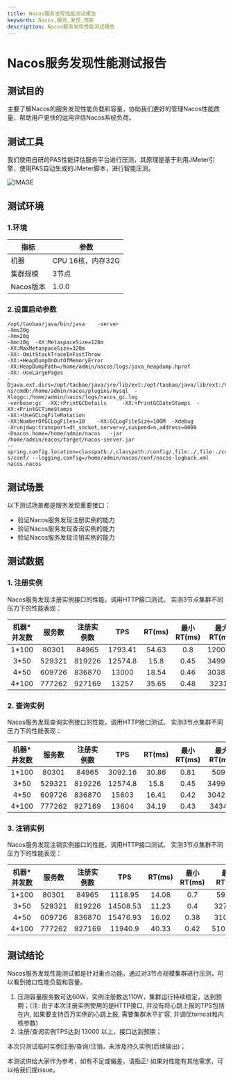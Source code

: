 ```yaml
---
title: Nacos服务发现性能测试报告
keywords: Nacos,服务,发现,性能
description: Nacos服务发现性能测试报告
---
```


# Nacos服务发现性能测试报告

## 测试目的
主要了解Nacos的服务发现性能负载和容量，协助我们更好的管理Nacos性能质量，帮助用户更快的运用评估Nacos系统负荷。

## 测试工具
我们使用自研的PAS性能评估服务平台进行压测，其原理是基于利用JMeter引擎，使用PAS自动生成的JMeter脚本，进行智能压测。

![IMAGE](https://img.alicdn.com/tfs/TB1xCfDDpzqK1RjSZFvXXcB7VXa-692-297.png)

## 测试环境
### 1.环境

指标|参数
---|---
机器|CPU 16核，内存32G
集群规模|3节点
Nacos版本|1.0.0

### 2.设置启动参数
```
/opt/taobao/java/bin/java	 -server
-Xms20g
-Xmx20g
-Xmn10g	 -XX:MetaspaceSize=128m
-XX:MaxMetaspaceSize=320m
-XX:-OmitStackTraceInFastThrow
-XX:+HeapDumpOnOutOfMemoryError
-XX:HeapDumpPath=/home/admin/nacos/logs/java_heapdump.hprof
-XX:-UseLargePages
-Djava.ext.dirs=/opt/taobao/java/jre/lib/ext:/opt/taobao/java/lib/ext:/home/admin/nacos/plugi
ns/cmdb:/home/admin/nacos/plugins/mysql	 -Xloggc:/home/admin/nacos/logs/nacos_gc.log
-verbose:gc	 -XX:+PrintGCDetails	 -XX:+PrintGCDateStamps	 -XX:+PrintGCTimeStamps
-XX:+UseGCLogFileRotation
-XX:NumberOfGCLogFiles=10	 -XX:GCLogFileSize=100M	 -Xdebug
-Xrunjdwp:transport=dt_socket,server=y,suspend=n,address=8000
-Dnacos.home=/home/admin/nacos	 -jar	 /home/admin/nacos/target/nacos-server.jar
--spring.config.location=classpath:/,classpath:/config/,file:./,file:./config/,file:/home/admin/naco
s/conf/	--logging.config=/home/admin/nacos/conf/nacos-logback.xml	nacos.nacos
```

## 测试场景
以下测试场景都是服务发现重要接口：
* 验证Nacos服务发现注册实例的能力
* 验证Nacos服务发现查询实例的能力
* 验证Nacos服务发现注销实例的能力

## 测试数据
### 1. 注册实例
Nacos服务发现注册实例接口的性能，调用HTTP接口测试。
实测3节点集群不同压力下的性能表现：

机器*并发数|服务数|注册实例数|TPS|RT(ms)|最小RT(ms)|最大RT(ms)
:---:|:---:|:---:|:---:|:---:|:---:|:---:
1*100|80301|84965|1793.41|54.63|0.8|1200.86
3*50|529321|819226|12574.8|15.8|0.45|3499.59
4*50|609726|836870|13000|18.54|0.46|3038.48
4*100|777262|927169|13257|35.65|0.48|3231.2

### 2. 查询实例
Nacos服务发现查询实例接口的性能，调用HTTP接口测试。
实测3节点集群不同压力下的性能表现：

机器*并发数|服务数|注册实例数|TPS|RT(ms)|最小RT(ms)|最大RT(ms)
:---:|:---:|:---:|:---:|:---:|:---:|:---:
1*100|80301|84965|3092.16|30.86|0.81|509.4
3*50|529321|819226|12574.8|15.8|0.45|3499.59
4*50|609726|836870|15603|16.41|0.42|3042.17
4*100|777262|927169|13604|34.19|0.43|3434.1

### 3. 注销实例
Nacos服务发现注销实例接口的性能，调用HTTP接口测试。
实测3节点集群不同压力下的性能表现：

机器*并发数|服务数|注册实例数|TPS|RT(ms)|最小RT(ms)|最大RT(ms)
:---:|:---:|:---:|:---:|:---:|:---:|:---:
1*100|80301|84965|1118.95|14.08|0.7|597.43
3*50|529321|819226|14508.53|11.23|0.4|3274.49
4*50|609726|836870|15476.93|16.02|0.38|3106.23
4*100|777262|927169|11940.9|40.33|0.42|51052.46

## 测试结论
Nacos服务发现性能测试都是针对重点功能，通过对3节点规模集群进行压测，可以看到接口性能负载和容量。
1. 压测容量服务数可达60W，实例注册数达110W，集群运行持续稳定，达到预期；(注: 由于本次注册实例使用的是HTTP接口, 并没有将心跳上报的TPS包括在内, 如果要支持百万实例的心跳上报, 需要集群水平扩容, 并调优tomcat和内核参数)
2. 注册/查询实例TPS达到 13000 以上，接口达到预期；

本次只测试临时实例注册/查询/注销，未涉及持久实例(后续输出)；

本测试供给大家作为参考，如有不足或偏差，请指正!
如果对性能有其他需求，可以给我们提issue。
